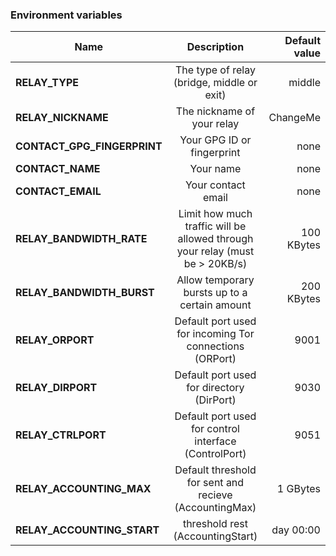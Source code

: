  ### Environment variables

| Name                         | Description                                                                  | Default value |
| ---------------------------- |:----------------------------------------------------------------------------:| -------------:|
| **RELAY_TYPE**               | The type of relay (bridge, middle or exit)                                   | middle        |
| **RELAY_NICKNAME**           | The nickname of your relay                                                   | ChangeMe      |
| **CONTACT_GPG_FINGERPRINT**  | Your GPG ID or fingerprint                                                   | none          |
| **CONTACT_NAME**             | Your name                                                                    | none          |
| **CONTACT_EMAIL**            | Your contact email                                                           | none          |
| **RELAY_BANDWIDTH_RATE**     | Limit how much traffic will be allowed through your relay (must be > 20KB/s) | 100 KBytes    |
| **RELAY_BANDWIDTH_BURST**    | Allow temporary bursts up to a certain amount                                | 200 KBytes    |
| **RELAY_ORPORT**             | Default port used for incoming Tor connections (ORPort)                      | 9001          |
| **RELAY_DIRPORT**            | Default port used for directory (DirPort)                                    | 9030          |
| **RELAY_CTRLPORT**           | Default port used for control interface (ControlPort)                        | 9051          |
| **RELAY_ACCOUNTING_MAX**     | Default threshold for sent and recieve (AccountingMax)                       | 1 GBytes      |
| **RELAY_ACCOUNTING_START**   | threshold rest (AccountingStart)                                             | day 00:00     |